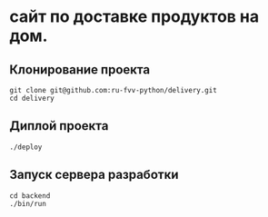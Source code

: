 # сайт по доставке продуктов на дом.

## Клонирование проекта
    git clone git@github.com:ru-fvv-python/delivery.git
    cd delivery

## Диплой проекта
    ./deploy

## Запуск сервера разработки
	cd backend
	./bin/run
